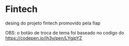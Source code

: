 # Fintech

desing do projeto fintech promovido pela fiap 

OBS: o botão de troca de tema foi baseado no codigo do https://codepen.io/jh3y/pen/LYgjpYZ
